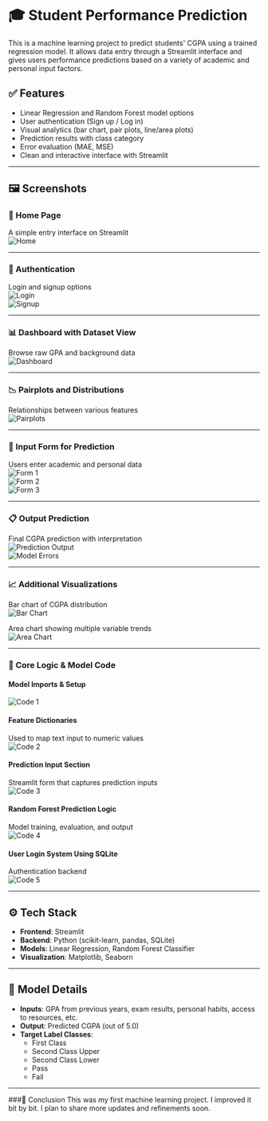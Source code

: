 # 🎓 Student Performance Prediction

This is a machine learning project to predict students' CGPA using a trained regression model. It allows data entry through a Streamlit interface and gives users performance predictions based on a variety of academic and personal input factors.
## ✅ Features

- Linear Regression and Random Forest model options
- User authentication (Sign up / Log in)
- Visual analytics (bar chart, pair plots, line/area plots)
- Prediction results with class category
- Error evaluation (MAE, MSE)
- Clean and interactive interface with Streamlit

---

## 🖼️ Screenshots

### 🔷 Home Page
A simple entry interface on Streamlit  
![Home](pro1.png)

---

### 🔐 Authentication  
Login and signup options  
![Login](pro2.png)  
![Signup](pro3.png)

---

### 📊 Dashboard with Dataset View  
Browse raw GPA and background data  
![Dashboard](pro4.png)

---

### 📉 Pairplots and Distributions  
Relationships between various features  
![Pairplots](pro5.png)

---

### 📝 Input Form for Prediction  
Users enter academic and personal data  
![Form 1](png)  
![Form 2](pro7.png)  
![Form 3](pro8.png)

---

### 📋 Output Prediction  
Final CGPA prediction with interpretation  
![Prediction Output](pr010.png)  
![Model Errors](pro9.png)

---

### 📈 Additional Visualizations  
Bar chart of CGPA distribution  
![Bar Chart](pro12.png)

Area chart showing multiple variable trends  
![Area Chart](pro11.png)

---

### 🧠 Core Logic & Model Code

#### Model Imports & Setup  
![Code 1](pro13.png)

#### Feature Dictionaries  
Used to map text input to numeric values  
![Code 2](pro14.png)

#### Prediction Input Section  
Streamlit form that captures prediction inputs  
![Code 3](pro15.png)

#### Random Forest Prediction Logic  
Model training, evaluation, and output  
![Code 4](pro16.png)

#### User Login System Using SQLite  
Authentication backend  
![Code 5](pro17.png)

---

## ⚙️ Tech Stack

- **Frontend**: Streamlit
- **Backend**: Python (scikit-learn, pandas, SQLite)
- **Models**: Linear Regression, Random Forest Classifier
- **Visualization**: Matplotlib, Seaborn

---

## 🧪 Model Details

- **Inputs**: GPA from previous years, exam results, personal habits, access to resources, etc.
- **Output**: Predicted CGPA (out of 5.0)
- **Target Label Classes**:
  - First Class
  - Second Class Upper
  - Second Class Lower
  - Pass
  - Fail

---

###📌 Conclusion
This was my first machine learning project. I improved it bit by bit. I plan to share more updates and refinements soon.

